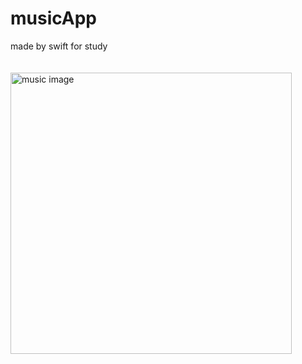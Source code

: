 # musicApp
made by swift for study
<br /><br /><br />
<img width="450" alt="music image" src="https://user-images.githubusercontent.com/31719821/127295577-6d5978b0-752c-489a-b8d7-21cd40343132.png">

